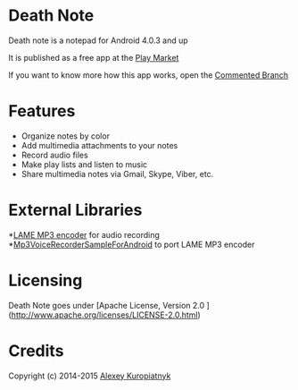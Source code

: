 # Death Note

Death note is a notepad for Android 4.0.3 and up

It is published as a free app at the [Play Market](https://play.google.com/store/apps/details?id=com.omar.deathnote)

If you want to know more how this app works, open the [Commented Branch](https://github.com/alkurop/death_note/tree/commented )

# Features

* Organize notes by color 
* Add multimedia attachments to your notes
* Record audio files
* Make play lists and listen to music 
* Share multimedia notes via Gmail, Skype, Viber, etc.

# External Libraries

*[LAME MP3 encoder](http://lame.sourceforge.net/)  for audio recording 
*[Mp3VoiceRecorderSampleForAndroid](https://github.com/yhirano/Mp3VoiceRecorderSampleForAndroid)  to port LAME MP3 encoder 

# Licensing

Death Note goes under [Apache License, Version 2.0 ] (http://www.apache.org/licenses/LICENSE-2.0.html)


# Credits

Copyright (c) 2014-2015 [Alexey Kuropiatnyk](mailto:"alkurop@gmail.com")



